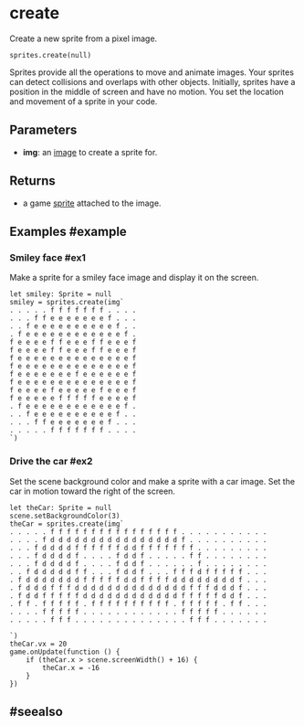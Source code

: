 # create

Create a new sprite from a pixel image.

```sig
sprites.create(null)
```
Sprites provide all the operations to move and animate images. Your sprites can detect collisions and overlaps with other objects. Initially, sprites have a position in the middle of screen and have no motion. You set the location and movement of a sprite in your code.

## Parameters

* **img**: an [image](/types/image) to create a sprite for.

## Returns

* a game [sprite](/types/sprite) attached to the image.


## Examples #example

### Smiley face #ex1

Make a sprite for a smiley face image and display it on the screen.

```blocks
let smiley: Sprite = null
smiley = sprites.create(img`
. . . . . f f f f f f f . . . . 
. . . f f e e e e e e e f . . . 
. . f e e e e e e e e e e f . . 
. f e e e e e e e e e e e e f . 
f e e e e f f e e e f f e e e f 
f e e e e f f e e e f f e e e f 
f e e e e e e e e e e e e e e f 
f e e e e e e e e e e e e e e f 
f e e e e e e e f e e e e e e f 
f e e e e e e e e e e e e e e f 
f e e e e f e e e e e f e e e f 
f e e e e e f f f f f e e e e f 
. f e e e e e e e e e e e e f . 
. . f e e e e e e e e e e f . . 
. . . f f e e e e e e e f . . . 
. . . . . f f f f f f f . . . . 
`)
```

### Drive the car #ex2

Set the scene background color and make a sprite with a car image. Set the car in motion toward the right of the screen.

```blocks
let theCar: Sprite = null
scene.setBackgroundColor(3)
theCar = sprites.create(img`
. . . . . f f f f f f f f f f f f f f f f . . . . . . . . . . . 
. . . . f d d d d d d d d d d d d d d d d f . . . . . . . . . . 
. . . f d d d d f f f f f f d d f f f f f f f . . . . . . . . . 
. . . f d d d d f . . . . f d d f . . . . . f f . . . . . . . . 
. . . f d d d d f . . . . f d d f . . . . . . f . . . . . . . . 
. . f d d d d d f f . . . f d d f . . . f f f d f f f f f . . . 
. f d d d d d d d f f f f f d d f f f f d d d d d d d d f . . . 
. f d d d f f f d d d d d d d d d d d d d d f f f d d d f . . . 
. f d d f f f f f d d d d d d d d d d d d f f f f f d d f . . . 
. f f . f f f f f . f f f f f f f f f f . f f f f f . f f . . . 
. . . . f f f f f . . . . . . . . . . . . f f f f f . . . . . . 
. . . . . f f f . . . . . . . . . . . . . . f f f . . . . . . . 

`)
theCar.vx = 20
game.onUpdate(function () {
    if (theCar.x > scene.screenWidth() + 16) {
        theCar.x = -16
    }
})
```

## #seealso
